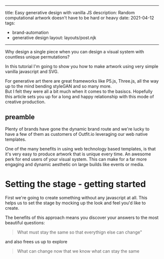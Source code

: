---
title: Easy generative design with vanilla JS
description: Random computational artwork doesn't have to be hard or heavy
date: 2021-04-12
tags:
  - brand-automation
  - generative design
layout: layouts/post.njk


----

Why design a single piece when you can design a visual system with countless unique permutations?

In this tutorial I'm going to show you how to make artwork using very simple vanilla javascript and SVG.

For generative art there are great frameworks like P5.js, Three.js, all the way up to the mind bending styleGAN and so many more.  
But I felt they were all a bit much when it comes to the basiscs. Hopefully this article sets you up for a long and happy relationship with this mode of creative production.


## preamble


Plenty of brands have gone the dynamic brand route and we're lucky to have a few of them as customers of Outfit.io leveraging our web native templates. 

One of the many benefits in using web technology based templates, is that it's very easy to produce artwork that is unique every time. An awesome perk for end users of your visual system.
This can make for a far more engaging and dynamic aesthetic on large builds like events or media.


# Setting the stage - getting started

First we're going to create something without any javascript at all. 
This helps us to set the stage by mocking up the look and feel you'd like to create.  

The benefits of this approach means you discover your answers to the most beautiful questions:

>  What must stay the same so that everythign else can change"

and also frees us up to explore

>  What can change now that we know what can stay the same

